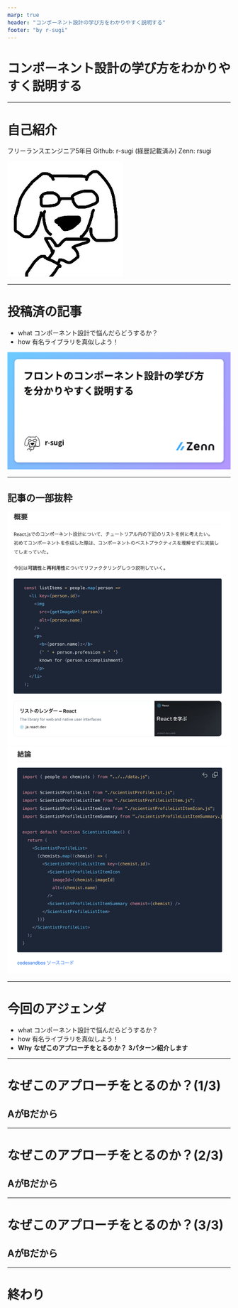 ```yaml
---
marp: true
header: "コンポーネント設計の学び方をわかりやすく説明する"
footer: "by r-sugi"
---
```

<!-- タイトル: 10秒以内 -->
# コンポーネント設計の学び方をわかりやすく説明する

---
<!-- 自己紹介: 15秒以内 -->
# 自己紹介

フリーランスエンジニア5年目
Github: r-sugi (経歴記載済み)
Zenn: rsugi

![bg 50% right](../assets/images/zenn-icon.jpeg)

---
# 投稿済の記事
<!-- # 記事のサマリー: 30秒以内 -->
- what
  コンポーネント設計で悩んだらどうするか？
- how
  有名ライブラリを真似しよう！

![bg 90% right](./コンポーネント設計の学び方をわかりやすく説明する-og-image.png)

---
## 記事の一部抜粋
<!-- #　記事の一部抜粋: 15秒以内 -->
![60% left](./article-1.png)
![bg 80% right](./article-2.png)

---
# 今回のアジェンダ
<!-- #　記事の一部抜粋: 20秒以内 -->
- what
  コンポーネント設計で悩んだらどうするか？
- how
  有名ライブラリを真似しよう！
- **Why**
  **なぜこのアプローチをとるのか？**
  **3パターン紹介します**

---
# なぜこのアプローチをとるのか？(1/3)
<!-- #　記事の一部抜粋: 45秒以内 -->
## AがBだから
<!-- TODO: 図解をおく -->
<!-- メンバーのスキル感、 -->

---
# なぜこのアプローチをとるのか？(2/3)
<!-- #　記事の一部抜粋: 45秒以内 -->
## AがBだから
<!-- TODO: 図解をおく -->

---
# なぜこのアプローチをとるのか？(3/3)
<!-- #　記事の一部抜粋: 45秒以内 -->
## AがBだから
<!-- TODO: 図解をおく -->

---
# 終わり
